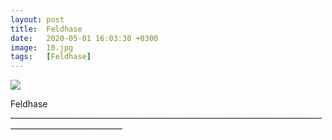 ```yaml
---
layout: post
title:  Feldhase
date:   2020-05-01 16:03:30 +0300
image:  10.jpg
tags:   [Feldhase]
---
```


![]({{site.baseurl}}/img/00.jpg)

Feldhase __________________________________________________________________________________________________________